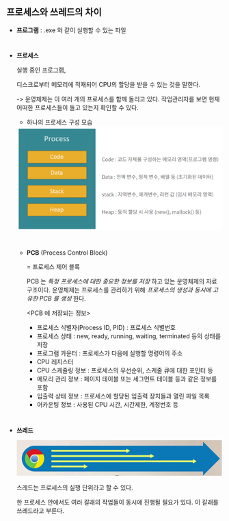 ## 프로세스와 쓰레드의 차이



* **프로그램** : .exe 와 같이 실행할 수 있는 파일

#

* **프로세스**

  실행 중인 프로그램,

  디스크로부터 메모리에 적재되어 CPU의 할당을 받을 수 있는 것을 말한다.

  -> 운영체제는 이 여러 개의 프로세스를 함께 돌리고 있다. 작업관리자를 보면 현재 어떠한 프로세스들이 돌고 있는지 확인할 수 있다.

  * 하나의 프로세스 구성 모습
  
  <img src="./source/하나의 프로세스 구성.PNG">
  
    #
  
  * **PCB** (Process Control Block)
  
    = 프로세스 제어 블록
  
    PCB 는 *특정 프로세스에 대한 중요한 정보를 저장* 하고 있는 운영체제의 자료구조이다. 운영체제는 프로세스를 관리하기 위해 *프로세스의 생성과 동시에 고유한 PCB 를 생성* 한다.
    
    <PCB 에 저장되는 정보>
    
    - 프로세스 식별자(Process ID, PID) : 프로세스 식별번호
    - 프로세스 상태 : new, ready, running, waiting, terminated 등의 상태를 저장
    - 프로그램 카운터 : 프로세스가 다음에 실행할 명령어의 주소
    - CPU 레지스터
    - CPU 스케쥴링 정보 : 프로세스의 우선순위, 스케줄 큐에 대한 포인터 등
    - 메모리 관리 정보 : 페이지 테이블 또는 세그먼트 테이블 등과 같은 정보를 포함
    - 입출력 상태 정보 : 프로세스에 할당된 입출력 장치들과 열린 파일 목록
    - 어카운팅 정보 : 사용된 CPU 시간, 시간제한, 계정번호 등

#

* **쓰레드**

  <img src="./source/쓰레드.PNG">

  스레드는 프로세스의 실행 단위라고 할 수 있다.
  
  한 프로세스 안에서도 여러 갈래의 작업들이 동시에 진행될 필요가 있다. 이 갈래를 쓰레드라고 부른다.
  
  